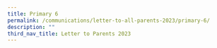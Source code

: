 ```yaml
---
title: Primary 6
permalink: /communications/letter-to-all-parents-2023/primary-6/
description: ""
third_nav_title: Letter to Parents 2023
---
```




